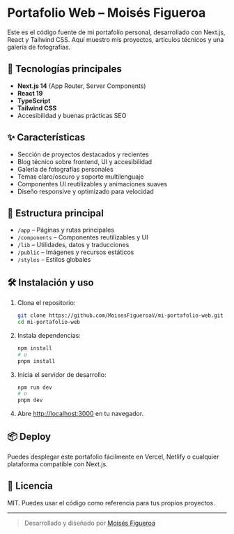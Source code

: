 # Portafolio Web – Moisés Figueroa

Este es el código fuente de mi portafolio personal, desarrollado con Next.js, React y Tailwind CSS. Aquí muestro mis proyectos, artículos técnicos y una galería de fotografías.

## 🚀 Tecnologías principales
- **Next.js 14** (App Router, Server Components)
- **React 19**
- **TypeScript**
- **Tailwind CSS**
- Accesibilidad y buenas prácticas SEO

## ✨ Características
- Sección de proyectos destacados y recientes
- Blog técnico sobre frontend, UI y accesibilidad
- Galería de fotografías personales
- Temas claro/oscuro y soporte multilenguaje
- Componentes UI reutilizables y animaciones suaves
- Diseño responsive y optimizado para velocidad

## 📂 Estructura principal
- `/app` – Páginas y rutas principales
- `/components` – Componentes reutilizables y UI
- `/lib` – Utilidades, datos y traducciones
- `/public` – Imágenes y recursos estáticos
- `/styles` – Estilos globales

## 🛠️ Instalación y uso
1. Clona el repositorio:
   ```bash
   git clone https://github.com/MoisesFigueroaV/mi-portafolio-web.git
   cd mi-portafolio-web
   ```
2. Instala dependencias:
   ```bash
   npm install
   # o
   pnpm install
   ```
3. Inicia el servidor de desarrollo:
   ```bash
   npm run dev
   # o
   pnpm dev
   ```
4. Abre [http://localhost:3000](http://localhost:3000) en tu navegador.

## 📦 Deploy
Puedes desplegar este portafolio fácilmente en Vercel, Netlify o cualquier plataforma compatible con Next.js.

## 📄 Licencia
MIT. Puedes usar el código como referencia para tus propios proyectos.

---

> Desarrollado y diseñado por [Moisés Figueroa](https://moisesfigueroa.dev)

